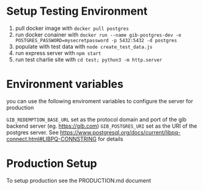 
# Setup Testing Environment

1. pull docker image with ```docker pull postgres```
2. run docker conainer with ```docker run --name gib-postgres-dev -e POSTGRES_PASSWORD=mysecretpassword -p 5432:5432 -d postgres```
3. populate with test data with ```node create_test_data.js```
4. run express server with ```npm start```
5. run test charlie site with ```cd test; python3 -m http.server```

# Environment variables
you can use the following enviroment variables to configure the server for production

```GIB_REDEMPTION_BASE_URL``` set as the protocol domain and port of the gib backend server (eg. https://gib.com)
```GIB_POSTGRES_URI``` set as the URI of the postgres server. See
https://www.postgresql.org/docs/current/libpq-connect.html#LIBPQ-CONNSTRING for details

# Production Setup
To setup production see the PRODUCTION.md document
